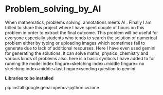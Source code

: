 # Problem_solving_by_AI
When mathematics, problems solving, annotations meets AI . Finally I am trilled to share this project where I have spent couple of hours on this problem in order to extract the final outcome. This problem will be useful for everyone especially students who tends to search the solution of numerical problem either by typing or uploading images which sometimes fail to generate due to lack of additional resourses. Here I have even used gemini for generating the solutions. It can solve maths, physics ,chemistry and various kinds of problems also. 
here is a basic symbols I have added to for running the model
index fingure=sketching
index+middle fingure= no sketching
index+middle+last fingure=sending question to gemini. 


**Libraries to be installed**

pip install google.genai opencv-python cvzone
